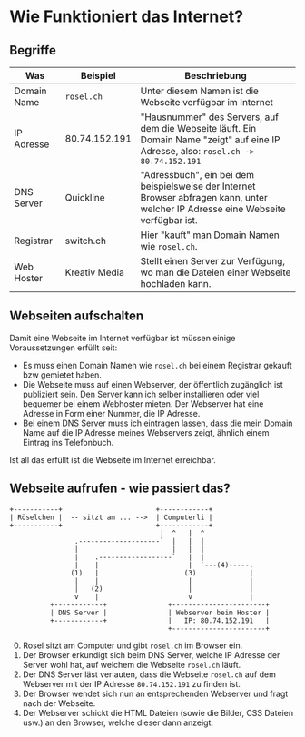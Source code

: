 # Wie Funktioniert das Internet?

## Begriffe

| Was         | Beispiel      | Beschriebung                                                                                                                       |
|-------------|---------------|------------------------------------------------------------------------------------------------------------------------------------|
| Domain Name | `rosel.ch`      | Unter diesem Namen ist die Webseite verfügbar im Internet                                                                          |
| IP Adresse  | 80.74.152.191 | "Hausnummer" des Servers, auf dem die Webseite läuft. Ein Domain Name "zeigt" auf eine IP Adresse, also: `rosel.ch -> 80.74.152.191` |
| DNS Server  | Quickline     | "Adressbuch", ein bei dem beispielsweise der Internet Browser abfragen kann, unter welcher IP Adresse eine Webseite verfügbar ist. |
| Registrar   | switch.ch     | Hier "kauft" man Domain Namen wie `rosel.ch`.                                                                                   |
| Web Hoster  | Kreativ Media | Stellt einen Server zur Verfügung, wo man die Dateien einer Webseite hochladen kann.                                               |
## Webseiten aufschalten

Damit eine Webseite im Internet verfügbar ist müssen einige Voraussetzungen erfüllt seit:

* Es muss einen Domain Namen wie `rosel.ch` bei einem Registrar gekauft bzw gemietet haben.
* Die Webseite muss auf einen Webserver, der öffentlich zugänglich ist publiziert sein. Den Server kann ich selber installieren oder viel bequemer bei einem Webhoster mieten. Der Webserver hat eine Adresse in Form einer Nummer, die IP Adresse.
* Bei einem DNS Server muss ich eintragen lassen, dass die mein Domain Name auf die IP Adresse meines Webservers zeigt, ähnlich einem Eintrag ins Telefonbuch.

Ist all das erfüllt ist die Webseite im Internet erreichbar.

## Webseite aufrufen - wie passiert das?

```
+-----------+                       +------------+
| Röselchen |  -- sitzt am ... -->  | Computerli |
+-----------+                       +------------+
                                     |  ^   |  ^
                .--------------------`  |   |  |
                |                       |   |  |
                |    .------------------`   |  |
                |    |                      |  `---(4)-----.
               (1)   |                     (3)             |
                |    |                      |              |
                |   (2)                     |              |
                v    |                      v              |
          +------------+               +-----------------------+
          | DNS Server |               | Webserver beim Hoster |
          +------------+               |   IP: 80.74.152.191   |
                                       +-----------------------+
```

0. Rosel sitzt am Computer und gibt `rosel.ch` im Browser ein.
1. Der Browser erkundigt sich beim DNS Server, welche IP Adresse der Server wohl hat, auf welchem die Webseite `rosel.ch` läuft.
2. Der DNS Server läst verlauten, dass die Webseite `rosel.ch` auf dem Webserver mit der IP Adresse `80.74.152.191` zu finden ist.
3. Der Browser wendet sich nun an entsprechenden Webserver und fragt nach der Webseite.
4. Der Webserver schickt die HTML Dateien (sowie die Bilder, CSS Dateien usw.) an den Browser, welche dieser dann anzeigt.

